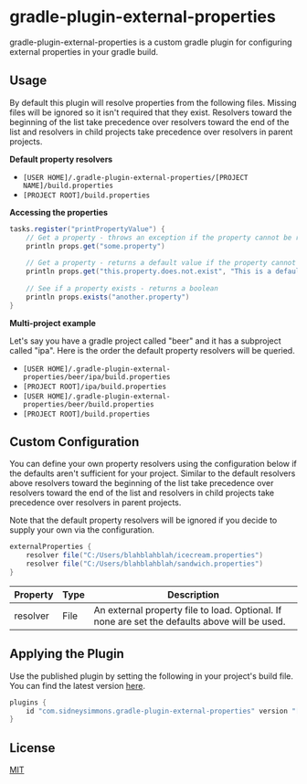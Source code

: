 # gradle-plugin-external-properties

gradle-plugin-external-properties is a custom gradle plugin for configuring external properties in your gradle build.

## Usage

By default this plugin will resolve properties from the following files. Missing files will be ignored so it isn't required that they exist.  Resolvers toward the beginning of the list take precedence over resolvers toward the end of the list and resolvers in child projects take precedence over resolvers in parent projects.

**Default property resolvers**

- `[USER HOME]/.gradle-plugin-external-properties/[PROJECT NAME]/build.properties`
- `[PROJECT ROOT]/build.properties`

**Accessing the properties**

``` gradle
tasks.register("printPropertyValue") {
    // Get a property - throws an exception if the property cannot be resolved
    println props.get("some.property")
    
    // Get a property - returns a default value if the property cannot be resolved
    println props.get("this.property.does.not.exist", "This is a default value!")
    
    // See if a property exists - returns a boolean
    println props.exists("another.property")
}
```

**Multi-project example**

Let's say you have a gradle project called "beer" and it has a subproject called "ipa".  Here is the order the default property resolvers will be queried.

- `[USER HOME]/.gradle-plugin-external-properties/beer/ipa/build.properties`
- `[PROJECT ROOT]/ipa/build.properties`
- `[USER HOME]/.gradle-plugin-external-properties/beer/build.properties`
- `[PROJECT ROOT]/build.properties`

## Custom Configuration

You can define your own property resolvers using the configuration below if the defaults aren't sufficient for your project.  Similar to the default resolvers above resolvers toward the beginning of the list take precedence over resolvers toward the end of the list and resolvers in child projects take precedence over resolvers in parent projects.

Note that the default property resolvers will be ignored if you decide to supply your own via the configuration.

``` gradle
externalProperties {
    resolver file("C:/Users/blahblahblah/icecream.properties")
    resolver file("C:/Users/blahblahblah/sandwich.properties")
}
```

| Property | Type | Description |
| --- | --- | --- |
| resolver | File | An external property file to load. Optional. If none are set the defaults above will be used. |

## Applying the Plugin

Use the published plugin by setting the following in your project's build file.  You can find the latest version [here](https://plugins.gradle.org/plugin/com.sidneysimmons.gradle-plugin-external-properties).

``` gradle
plugins {
    id "com.sidneysimmons.gradle-plugin-external-properties" version "[LATEST VERSION]"
}
```

## License
[MIT](https://choosealicense.com/licenses/mit/)